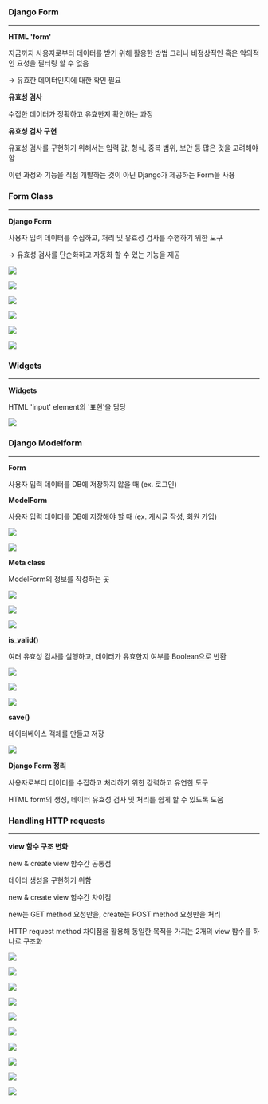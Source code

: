 ### **Django Form**
---

**HTML 'form'**

지금까지 사용자로부터 데이터를 받기 위해 활용한 방법 그러나 비정상적인 혹은 악의적인 요청을 필터링 할 수 없음 

→ 유효한 데이터인지에 대한 확인 필요

**유효성 검사**

수집한 데이터가 정확하고 유효한지 확인하는 과정

**유효성 검사 구현**

유효성 검사를 구현하기 위해서는 입력 값, 형식, 중복 범위, 보안 등 많은 것을 고려해야 함

이런 과정와 기능을 직접 개발하는 것이 아닌 Django가 제공하는 Form을 사용

### **Form Class**
---

**Django Form**

사용자 입력 데이터를 수집하고, 처리 및 유효성 검사를 수행하기 위한 도구

→ 유효성 검사를 단순화하고 자동화 할 수 있는 기능을 제공

![](https://velog.velcdn.com/images/lurelight/post/16065f04-6c7c-43b5-9c51-c8e4801cba65/image.png)

![](https://velog.velcdn.com/images/lurelight/post/3e2e0d9c-b88b-4c91-ba7e-74a1806ab315/image.png)

![](https://velog.velcdn.com/images/lurelight/post/f3f968b2-6d0b-4a30-bad0-448b731bc277/image.png)

![](https://velog.velcdn.com/images/lurelight/post/4669fe16-2c18-4108-8259-6134ced035c6/image.png)

![](https://velog.velcdn.com/images/lurelight/post/075280c5-eec9-470b-b5cd-ca017d6257ad/image.png)

![](https://velog.velcdn.com/images/lurelight/post/662fc5c9-a3b1-4813-85f5-94c75397519f/image.png)

### **Widgets**
---

**Widgets**

HTML 'input' element의 '표현'을 담당

![](https://velog.velcdn.com/images/lurelight/post/78228c73-5e37-40b5-bde8-c852c833f6fb/image.png)

### **Django Modelform**
---

**Form**

사용자 입력 데이터를 DB에 저장하지 않을 때 (ex. 로그인)

**ModelForm**

사용자 입력 데이터를 DB에 저장해야 할 때 (ex. 게시글 작성, 회원 가입)

![](https://velog.velcdn.com/images/lurelight/post/96d4bd63-c594-4eff-919c-fdb683e205dd/image.png)

![](https://velog.velcdn.com/images/lurelight/post/00b21b7e-5d21-403f-a9d8-7155b2e88777/image.png)

**Meta class**

ModelForm의 정보를 작성하는 곳

![](https://velog.velcdn.com/images/lurelight/post/39cafad6-775f-4f12-ae9d-4c389b98fce3/image.png)

![](https://velog.velcdn.com/images/lurelight/post/957dcef7-aad4-4010-bbe9-ad7b5f3a6c61/image.png)

![](https://velog.velcdn.com/images/lurelight/post/1a1c96a6-9add-4f3f-8178-6c9ddcada722/image.png)

**is_valid()**

여러 유효성 검사를 실행하고, 데이터가 유효한지 여부를 Boolean으로 반환

![](https://velog.velcdn.com/images/lurelight/post/8c3f87a9-3550-4b8d-bd14-4286ee33fbe8/image.png)

![](https://velog.velcdn.com/images/lurelight/post/587cf3c2-6e9f-4fc4-9fe1-4c90a8eb1833/image.png)

![](https://velog.velcdn.com/images/lurelight/post/0c037d92-d6aa-451f-9a30-df9fb66e3000/image.png)

**save()**

데이터베이스 객체를 만들고 저장

![](https://velog.velcdn.com/images/lurelight/post/9fe6f86f-a348-48c3-b8c2-7c3d57377f18/image.png)

**Django Form 정리**

사용자로부터 데이터를 수집하고 처리하기 위한 강력하고 유연한 도구

HTML form의 생성, 데이터 유효성 검사 및 처리를 쉽게 할 수 있도록 도움

### **Handling HTTP requests**
---

**view 함수 구조 변화**

new & create view 함수간 공통점

데이터 생성을 구현하기 위함

new & create view 함수간 차이점

new는 GET method 요청만을, create는 POST method 요청만을 처리

HTTP request method 차이점을 활용해 동일한 목적을 가지는 2개의 view 함수를 하나로 구조화

![](https://velog.velcdn.com/images/lurelight/post/ec2b2015-b02f-495e-a0ed-75971bfb3feb/image.png)

![](https://velog.velcdn.com/images/lurelight/post/daff38ee-2f7f-48bf-b7df-1d85eb38c097/image.png)

![](https://velog.velcdn.com/images/lurelight/post/9d75392a-d048-46b4-94e3-57d3f7b8cd2e/image.png)

![](https://velog.velcdn.com/images/lurelight/post/c3a07e32-506a-4d84-9a8a-a127dbebcf0a/image.png)

![](https://velog.velcdn.com/images/lurelight/post/178adefa-414a-4b8d-bf37-734726bd4978/image.png)

![](https://velog.velcdn.com/images/lurelight/post/ebfb8f9f-50d9-4009-b8a3-745ca066befc/image.png)

![](https://velog.velcdn.com/images/lurelight/post/c6ee246e-8fbe-428a-bc14-da004e848d8a/image.png)

![](https://velog.velcdn.com/images/lurelight/post/adcfb37c-1ca7-4133-8e93-3dd917d3ef24/image.png)

![](https://velog.velcdn.com/images/lurelight/post/da2f8bc2-d88b-4158-b9bf-82c49199175b/image.png)

![](https://velog.velcdn.com/images/lurelight/post/31e983dd-9765-4179-aba6-efa0b887222e/image.png)

